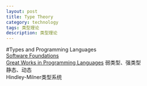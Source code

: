 ```yaml
---
layout: post
title: Type Theory
category: technology
tags: 类型理论
description: 类型理论
---
```


#Types and Programming Languages  
[Software Foundations](https://softwarefoundations.cis.upenn.edu/)  
[Great Works in Programming Languages](http://www.cis.upenn.edu/~bcpierce/courses/670Fall04/GreatWorksInPL.shtml) 
弱类型、强类型  
静态、动态  
Hindley-Milner类型系统  